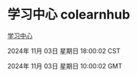 # 学习中心 colearnhub
[学习中心](http://219.139.197.74:56308/colearnhub/)

2024年 11月 03日 星期日 18:00:02 CST

2024年 11月 03日 星期日 10:00:02 GMT
